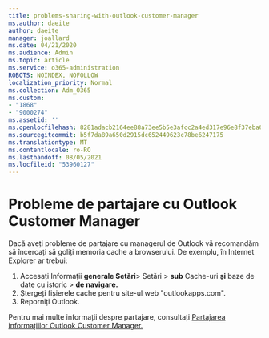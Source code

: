 ```yaml
---
title: problems-sharing-with-outlook-customer-manager
ms.author: daeite
author: daeite
manager: joallard
ms.date: 04/21/2020
ms.audience: Admin
ms.topic: article
ms.service: o365-administration
ROBOTS: NOINDEX, NOFOLLOW
localization_priority: Normal
ms.collection: Adm_O365
ms.custom:
- "1868"
- "9000274"
ms.assetid: ''
ms.openlocfilehash: 8281adacb2164ee88a73ee5b5e3afcc2a4ed317e96e8f37eba0d068c2792bfdd
ms.sourcegitcommit: b5f7da89a650d2915dc652449623c78be6247175
ms.translationtype: MT
ms.contentlocale: ro-RO
ms.lasthandoff: 08/05/2021
ms.locfileid: "53960127"
---
```

# <a name="problems-sharing-with-outlook-customer-manager"></a>Probleme de partajare cu Outlook Customer Manager

Dacă aveți probleme de partajare cu managerul de Outlook vă recomandăm să încercați să goliți memoria cache a browserului. De exemplu, în Internet Explorer ar trebui:

1. Accesați Informații **generale Setări**> Setări  >  **sub** Cache-uri **și** baze de date cu istoric  >  **de navigare.**
2. Ștergeți fișierele cache pentru site-ul web "outlookapps.com".
3. Reporniți Outlook.

Pentru mai multe informații despre partajare, consultați [Partajarea informațiilor Outlook Customer Manager.](https://techcommunity.microsoft.com/t5/outlook-blog/sharing-how-to-keep-your-colleagues-in-the-loop/ba-p/35710)